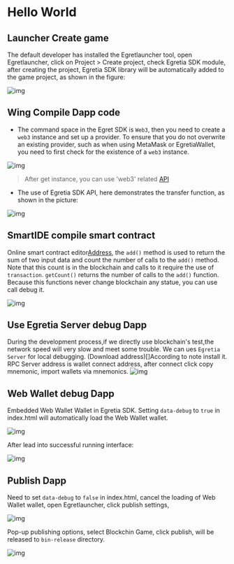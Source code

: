 # Hello World


## Launcher Create game
  The default developer has installed the Egretlauncher tool, open Egretlauncher, click on Project > Create project, check Egretia SDK module, after creating the project, Egretia SDK library will be automatically added to the game project, as shown in the figure:
  
  ![img](./e01.jpg)


## Wing Compile Dapp code
  * The command space in the Egret SDK is `Web3`, then you need to create a `web3` instance and set up a provider. To ensure that you do not overwrite an existing provider, such as when using MetaMask or EgretiaWallet, you need to first check for the existence of a `web3` instance.

  ![img](./e02.jpg)

  > After get instance, you can use 'web3' related [API](https://)

  * The use of Egretia SDK API, here demonstrates the transfer function, as shown in the picture:

  ![img](./e03.jpg)

## SmartIDE compile smart contract

  Online smart contract editor[Address](http://smartide.egretia.io/), the `add()` method is used to return the sum of two input data and count the number of calls to the `add()` method. Note that this count is in the blockchain and calls to it require the use of `transaction`. `getCount()` returns the number of calls to the `add()` function. Because this functions never change blockchain any statue, you can use call debug it.

  ![img](./e04.jpg)
  
## Use Egretia Server debug Dapp
   During the development process,if we directly use blockchain's test,the network speed will very slow and meet some trouble. We can ues `Egretia Server` for local debugging. (Download address)[]According to note install it. RPC Server address is wallet connect address, after connect click copy mnemonic, import wallets via mnemonics.
  ![img](./e05.jpg)

## Web Wallet debug Dapp
  Embedded Web Wallet Wallet in Egretia SDK. Setting `data-debug` to `true` in index.html will automatically load the Web Wallet wallet.

  ![img](./e06.jpg)

  After lead into successful running interface:

  ![img](./e07.jpg)  

## Publish Dapp
  Need to set `data-debug` to `false` in index.html, cancel the loading of Web Wallet wallet, open Egretlauncher, click publish settings,

  ![img](./e08.jpg)

Pop-up publishing options, select Blockchin Game, click publish, will be released to `bin-release` directory.

  ![img](./e09.png)